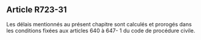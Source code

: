 Article R723-31
----
Les délais mentionnés au présent chapitre sont calculés et prorogés dans les
conditions fixées aux articles 640 à 647- 1 du code de procédure civile.
